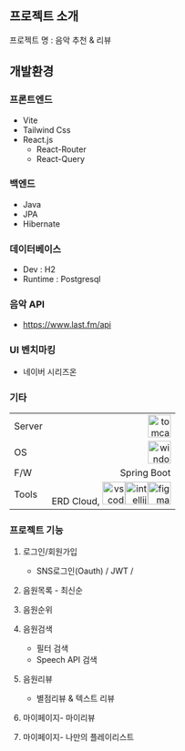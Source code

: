 ## 프로젝트 소개

프로젝트 명 : 음악 추천 & 리뷰

## 개발환경

### 프론트엔드
- Vite
- Tailwind Css
- React.js
  - React-Router
  - React-Query

### 백엔드
- Java
- JPA
- Hibernate

### 데이터베이스
- Dev     : H2
- Runtime : Postgresql

### 음악 API
- https://www.last.fm/api

### UI 벤치마킹
- 네이버 시리즈온

### 기타
|||
|-|-:|
|Server|<img src="https://cdn.jsdelivr.net/gh/devicons/devicon/icons/tomcat/tomcat-original.svg" height="40" alt="tomcat logo"  />|
|OS|<img src="https://cdn.jsdelivr.net/gh/devicons/devicon/icons/windows8/windows8-original.svg" height="40" alt="windows8 logo"  />|
|F/W|Spring Boot|
|Tools|ERD Cloud, <img src="https://cdn.jsdelivr.net/gh/devicons/devicon/icons/vscode/vscode-original.svg" height="40" alt="vscode logo"  /><img src="https://cdn.jsdelivr.net/gh/devicons/devicon/icons/intellij/intellij-original.svg" height="40" alt="intellij logo"  /><img src="https://cdn.jsdelivr.net/gh/devicons/devicon/icons/figma/figma-original.svg" height="40" alt="figma logo"  />|

### 프로젝트 기능

1. 로그인/회원가입
   - SNS로그인(Oauth) / JWT / 

2. 음원목록 - 최신순
3. 음원순위      
4. 음원검색
   - 필터 검색
   - Speech API 검색
5. 음원리뷰
   - 별점리뷰 & 텍스트 리뷰
6. 마이페이지- 마이리뷰 
7. 마이페이지- 나만의 플레이리스트
